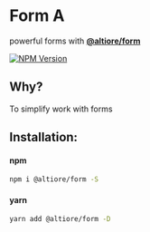 # Form A

powerful forms with [**@altiore/form**](https://www.npmjs.com/package/form-a)

<a href="https://www.npmjs.com/package/@altiore/form" target="_blank">
  <img src="https://img.shields.io/npm/v/@altiore/form.svg" alt="NPM Version" />
</a>

## Why?

To simplify work with forms

## Installation:

#### npm

```bash
npm i @altiore/form -S
```

#### yarn

```bash
yarn add @altiore/form -D
```
